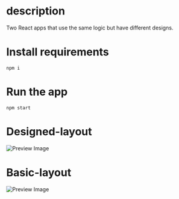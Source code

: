 # description  
Two React apps that use the same logic but have different designs.

# Install requirements
    npm i 
# Run the app
    npm start


# Designed-layout
![Preview Image](https://i.imgur.com/UfZRq97.png)

# Basic-layout
![Preview Image](https://i.imgur.com/l3TW8g1.png)


